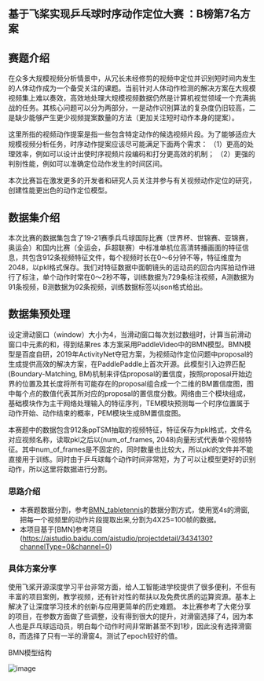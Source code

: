 ## 基于飞桨实现乒乓球时序动作定位大赛 ：B榜第7名方案

## 赛题介绍
在众多大规模视频分析情景中，从冗长未经修剪的视频中定位并识别短时间内发生的人体动作成为一个备受关注的课题。当前针对人体动作检测的解决方案在大规模视频集上难以奏效，高效地处理大规模视频数据仍然是计算机视觉领域一个充满挑战的任务。其核心问题可以分为两部分，一是动作识别算法的复杂度仍旧较高，二是缺少能够产生更少视频提案数量的方法（更加关注短时动作本身的提案）。

这里所指的视频动作提案是指一些包含特定动作的候选视频片段。为了能够适应大规模视频分析任务，时序动作提案应该尽可能满足下面两个需求： （1）更高的处理效率，例如可以设计出使时序视频片段编码和打分更高效的机制； （2）更强的判别性能，例如可以准确定位动作发生的时间区间。

本次比赛旨在激发更多的开发者和研究人员关注并参与有关视频动作定位的研究，创建性能更出色的动作定位模型。

## 数据集介绍
本次比赛的数据集包含了19-21赛季兵乓球国际比赛（世界杯、世锦赛、亚锦赛，奥运会）和国内比赛（全运会，乒超联赛）中标准单机位高清转播画面的特征信息，共包含912条视频特征文件，每个视频时长在0～6分钟不等，特征维度为2048，以pkl格式保存。我们对特征数据中面朝镜头的运动员的回合内挥拍动作进行了标注，单个动作时常在0～2秒不等，训练数据为729条标注视频，A测数据为91条视频，B测数据为92条视频，训练数据标签以json格式给出。

## 数据集预处理
设定滑动窗口（window）大小为4，当滑动窗口每次划过数组时，计算当前滑动窗口中元素的和，得到结果res
本方案采用PaddleVideo中的BMN模型。BMN模型是百度自研，2019年ActivityNet夺冠方案，为视频动作定位问题中proposal的生成提供高效的解决方案，在PaddlePaddle上首次开源。此模型引入边界匹配(Boundary-Matching, BM)机制来评估proposal的置信度，按照proposal开始边界的位置及其长度将所有可能存在的proposal组合成一个二维的BM置信度图，图中每个点的数值代表其所对应的proposal的置信度分数。网络由三个模块组成，基础模块作为主干网络处理输入的特征序列，TEM模块预测每一个时序位置属于动作开始、动作结束的概率，PEM模块生成BM置信度图。

本赛题中的数据包含912条ppTSM抽取的视频特征，特征保存为pkl格式，文件名对应视频名称，读取pkl之后以(num_of_frames, 2048)向量形式代表单个视频特征。其中num_of_frames是不固定的，同时数量也比较大，所以pkl的文件并不能直接用于训练。同时由于乒乓球每个动作时间非常短，为了可以让模型更好的识别动作，所以这里将数据进行分割。

### 思路介绍

* 本赛题数据分割，参考[BMN_tabletennis](https://github.com/PaddlePaddle/PaddleVideo/blob/develop/applications/TableTennis/get_instance_for_bmn.py)的数据分割方式，使用宽4s的滑窗,把每一个视频里的动作片段提取出来,分割为4X25=100帧的数据。
* 本项目基于[BMN]参考项目(https://aistudio.baidu.com/aistudio/projectdetail/3434130?channelType=0&channel=0)

### 具体方案分享

使用飞桨开源深度学习平台非常方面，给人工智能进学校提供了很多便利，不但有丰富的项目案例，教学视频，还有针对性的帮扶以及免费优质的运算资源。基本上解决了让深度学习技术的创新与应用更简单的历史难题。
本比赛参考了大佬分享的项目，在参数方面做了些调整，没有得到很大的提升，对滑窗选择了4，因为本人也是乒乓球运动员，明白每个动作时间非常断甚至不到1秒，因此没有选择滑窗8，而选择了只有一半的滑窗4。测试了epoch较好的值。

BMN模型结构

![image](https://user-images.githubusercontent.com/62683546/156315582-dc4088df-47f0-4a66-b4f3-1dea80deedff.png)


